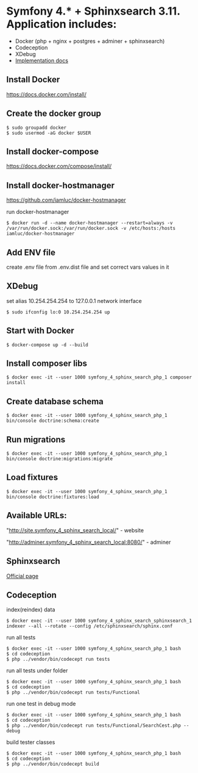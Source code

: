 # Symfony 4.* + Sphinxsearch 3.11. Application includes:
- Docker (php + nginx + postgres + adminer + sphinxsearch)
- Codeception 
- XDebug
- [Implementation docs](https://github.com/vavilen84/symfony_4_sphinx_search/tree/master/docs)

## Install Docker 

https://docs.docker.com/install/

## Create the docker group

```
$ sudo groupadd docker
$ sudo usermod -aG docker $USER
```

## Install docker-compose 

https://docs.docker.com/compose/install/

## Install docker-hostmanager

https://github.com/iamluc/docker-hostmanager

run docker-hostmanager
```
$ docker run -d --name docker-hostmanager --restart=always -v /var/run/docker.sock:/var/run/docker.sock -v /etc/hosts:/hosts iamluc/docker-hostmanager
```

## Add ENV file

create .env file from .env.dist file and set correct vars values in it

## XDebug

set alias 10.254.254.254 to 127.0.0.1 network interface
```
$ sudo ifconfig lo:0 10.254.254.254 up
```

##  Start with Docker

```
$ docker-compose up -d --build
```

## Install composer libs

```
$ docker exec -it --user 1000 symfony_4_sphinx_search_php_1 composer install
```

## Create database schema

```
$ docker exec -it --user 1000 symfony_4_sphinx_search_php_1 bin/console doctrine:schema:create
```

## Run migrations

```
$ docker exec -it --user 1000 symfony_4_sphinx_search_php_1 bin/console doctrine:migrations:migrate
```

## Load fixtures

```
$ docker exec -it --user 1000 symfony_4_sphinx_search_php_1 bin/console doctrine:fixtures:load
```

## Available URLs:

"http://site.symfony_4_sphinx_search_local/" - website

"http://adminer.symfony_4_sphinx_search_local:8080/" - adminer

## Sphinxsearch

[Official page](http://sphinxsearch.com/)

## Codeception

index(reindex) data
```
$ docker exec -it --user 1000 symfony_4_sphinx_search_sphinxsearch_1 indexer --all --rotate --config /etc/sphinxsearch/sphinx.conf 
```

run all tests
```
$ docker exec -it --user 1000 symfony_4_sphinx_search_php_1 bash
$ cd codeception
$ php ../vendor/bin/codecept run tests
```

run all tests under folder
```
$ docker exec -it --user 1000 symfony_4_sphinx_search_php_1 bash
$ cd codeception
$ php ../vendor/bin/codecept run tests/Functional
```

run one test in debug mode
```
$ docker exec -it --user 1000 symfony_4_sphinx_search_php_1 bash
$ cd codeception
$ php ../vendor/bin/codecept run tests/Functional/SearchCest.php --debug
```

build tester classes
```
$ docker exec -it --user 1000 symfony_4_sphinx_search_php_1 bash
$ cd codeception
$ php ../vendor/bin/codecept build
```